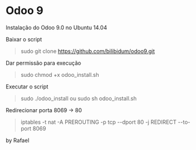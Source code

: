 # Odoo 9
Instalação do Odoo 9.0 no Ubuntu 14.04

Baixar o script
> sudo git clone https://github.com/bilibidum/odoo9.git

 Dar permissão para execução
> sudo chmod +x odoo_install.sh

Executar o script
> sudo ./odoo_install 
ou 
> sudo sh odoo_install.sh

Redirecionar porta 8069 -> 80
> iptables -t nat -A PREROUTING -p tcp --dport 80 -j REDIRECT --to-port 8069


by Rafael
